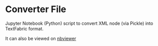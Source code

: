 # Converter File
Jupyter Notebook (Python) script to convert XML node (via Pickle) into TextFabric format.

It can also be viewed on [nbviewer](https://nbviewer.org/github/tonyjurg/NA1904/blob/1d314c138e67aa0e9ed8387c4d9cb92687c56b01/resources/converter/CreateTFfromXML.ipynb)
